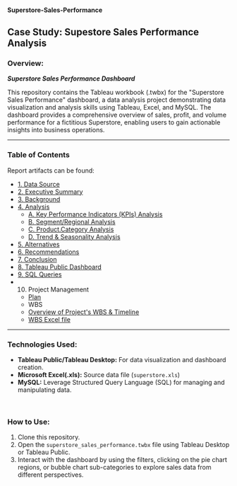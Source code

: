 #### Superstore-Sales-Performance

<h2>Case Study: Supestore Sales Performance Analysis</h2>

<h3>Overview:</h3>

<b><i>Superstore Sales Performance Dashboard</b></i>

This repository contains the Tableau workbook (.twbx) for the "Superstore Sales Performance" dashboard, a data analysis project demonstrating data visualization and analysis skills using Tableau, Excel, and MySQL. The dashboard provides a comprehensive overview of sales, profit, and volume performance for a fictitious Superstore, enabling users to gain actionable insights into business operations.

---

<h3>Table of Contents</h3>

Report artifacts can be found:

- [1. Data Source](https://github.com/LashawnFofung/Superstore-Sales-Performance/blob/main/Report/Data_Source.md)
- [2. Executive Summary](https://github.com/LashawnFofung/Superstore-Sales-Performance/blob/main/Report/Executive%20Summary.md)
- [3. Background](https://github.com/LashawnFofung/Superstore-Sales-Performance/blob/main/Report/Background.md)
- [4. Analysis](https://github.com/LashawnFofung/Superstore-Sales-Performance/blob/main/Report/Analysis.md)
  -  [A. Key Performance Indicators (KPIs) Analysis](https://github.com/LashawnFofung/Superstore-Sales-Performance/blob/main/Report/Analysis.md#a-key-performance-indicators-kpis-analysis)
  -  [B. Segment/Regional Analysis](https://github.com/LashawnFofung/Superstore-Sales-Performance/blob/main/Report/Analysis.md#b-segment-regional-analysis)
  -  [C. Product.Category Analysis](https://github.com/LashawnFofung/Superstore-Sales-Performance/blob/main/Report/Analysis.md#c-product-category-analysis)
  -  [D. Trend & Seasonality Analysis](https://github.com/LashawnFofung/Superstore-Sales-Performance/blob/main/Report/Analysis.md#d-trend--seasonality-analysis)
- [5. Alternatives](https://github.com/LashawnFofung/Superstore-Sales-Performance/blob/main/Report/Alternatives.md)
- [6. Recommendations](https://github.com/LashawnFofung/Superstore-Sales-Performance/blob/main/Report/Recommendations.md)
- [7. Conclusion](https://github.com/LashawnFofung/Superstore-Sales-Performance/blob/main/Report/Conclusion.md)
- [8. Tableau Public Dashboard]()
- [9. SQL Queries]()
- 10. Project Management
  -   [Plan](https://github.com/LashawnFofung/Superstore-Sales-Performance/blob/main/Project%20Management/Plan/Project%20Management%20Plan.md)
  -   WBS
    -   [Overview of Project's WBS & Timeline](https://youtu.be/OZ4AcESy-8I)
    -   [WBS Excel file](https://github.com/LashawnFofung/Superstore-Sales-Performance/blob/main/Project%20Management/WBS/Superstore_Sale_Performance_Dashboard_WBS.xlsx)

---

<h3>Technologies Used:</h3>

- <b>Tableau Public/Tableau Desktop:</b> For data visualization and dashboard creation.
- <b>Microsoft Excel(.xls):</b> Source data file (`superstore.xls`)
- <b>MySQL:</b> Leverage Structured Query Language (SQL) for managing and manipulating data.

<br>

<h3>How to Use:</h3>

  1. Clone this repository. 
  1. Open the `superstore_sales_performance.twbx` file using Tableau Desktop or Tableau Public. 
  1. Interact with the dashboard by using the filters, clicking on the pie chart regions, or bubble chart sub-categories to explore sales data from different perspectives.
